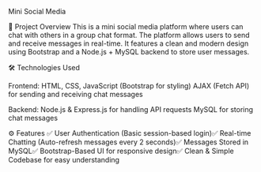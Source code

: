 Mini Social Media

📌 Project Overview
This is a mini social media platform where users can chat with others in a group chat format. The platform allows users to send and receive messages in real-time. It features a clean and modern design using Bootstrap and a Node.js + MySQL backend to store user messages.


🛠️ Technologies Used

Frontend:
HTML, CSS, JavaScript (Bootstrap for styling)
AJAX (Fetch API) for sending and receiving chat messages

Backend:
Node.js & Express.js for handling API requests
MySQL for storing chat messages


⚙️ Features
✅ User Authentication (Basic session-based login)✅ Real-time Chatting (Auto-refresh messages every 2 seconds)✅ Messages Stored in MySQL✅ Bootstrap-Based UI for responsive design✅ Clean & Simple Codebase for easy understanding
